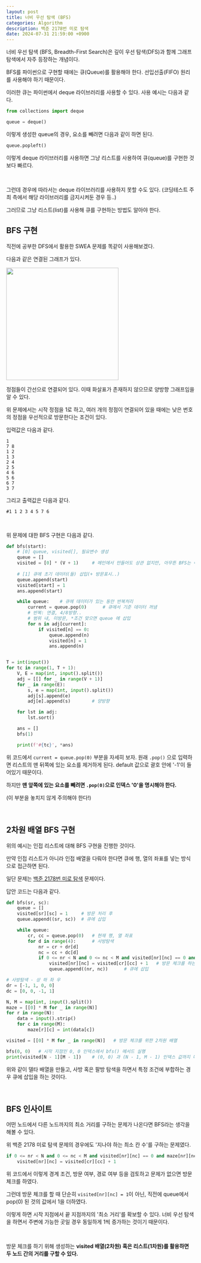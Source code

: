 ```yaml
---
layout: post
title: 너비 우선 탐색 (BFS)
categories: Algorithm
description: 백준 2178번 미로 탐색
date: 2024-07-31 21:59:00 +0900
---
```

너비 우선 탐색 (BFS, Breadth-First Search)은 깊이 우선 탐색(DFS)과 함께 그래프 탐색에서 자주 등장하는 개념이다.

BFS를 파이썬으로 구현할 때에는 큐(Queue)를 활용해야 한다. 선입선출(FIFO) 원리를 사용해야 하기 때문이다.

이러한 큐는 파이썬에서 deque 라이브러리를 사용할 수 있다. 사용 예시는 다음과 같다.

```python
from collections import deque

queue = deque()
```

이렇게 생성한 queue의 경우, 요소를 빼려면 다음과 같이 하면 된다.

```python
queue.popleft()
```

이렇게 deque 라이브러리를 사용하면 그냥 리스트를 사용하여 큐(queue)를 구현한 것보다 빠르다.

<br>

그런데 경우에 따라서는 deque 라이브러리를 사용하지 못할 수도 있다. (코딩테스트 주최 측에서 해당 라이브러리를 금지시켜둔 경우 등..)

그러므로 그냥 리스트(list)를 사용해 큐를 구현하는 방법도 알아야 한다.

## BFS 구현

직전에 공부한 DFS에서 활용한 SWEA 문제를 똑같이 사용해보겠다.

다음과 같은 연결된 그래프가 있다.

<img src="https://github.com/user-attachments/assets/7269d0b6-5bcd-4469-968d-cc275ff0f66b" width="300px" />

정점들이 간선으로 연결되어 있다. 이때 화살표가 존재하지 않으므로 양방향 그래프임을 알 수 있다.

위 문제에서는 시작 정점을 1로 하고, 여러 개의 정점이 연결되어 있을 때에는 낮은 번호의 정점을 우선적으로 방문한다는 조건이 있다.

입력값은 다음과 같다.

```
1
7 8
1 2
1 3
2 4
2 5
4 6
5 6
6 7
3 7
```

그리고 출력값은 다음과 같다.

```
#1 1 2 3 4 5 7 6
```

<br>

위 문제에 대한 BFS 구현은 다음과 같다.

```python
def bfs(start):
    # [0] queue, visited[], 필요변수 생성
    queue = []
    visited = [0] * (V + 1)     # 메인에서 만들어도 상관 없지만, 아무튼 BFS는 여기서 도는 것이니까
    
    # [1] 큐에 초기 데이터(들) 삽입(+ 방문표시..)
    queue.append(start)
    visited[start] = 1
    ans.append(start)

    while queue:    # 큐에 데이터가 있는 동안 반복처리
        current = queue.pop(0)      # 큐에서 기준 데이터 꺼냄
        # 반복: 연결, 4/8방향..
        # 범위 내, 미방문, *조건 맞으면 queue 에 삽입
        for n in adj[current]:
            if visited[n] == 0:
                queue.append(n)
                visited[n] = 1
                ans.append(n)


T = int(input())
for tc in range(1, T + 1):
    V, E = map(int, input().split())
    adj = [[] for _ in range(V + 1)]
    for _ in range(E):
        s, e = map(int, input().split())
        adj[s].append(e)
        adj[e].append(s)        # 양방향

    for lst in adj:
        lst.sort()

    ans = []
    bfs(1)

    print(f'#{tc}', *ans)
```

위 코드에서 ```current = queue.pop(0)``` 부분을 자세히 보자. 원래 ```.pop()``` 으로 입력하면 리스트의 맨 뒤쪽에 있는 요소를 제거하게 된다. default 값으로 괄호 안에 '-1'이 들어있기 때문이다.

하지만 <b>맨 앞쪽에 있는 요소를 빼려면 ```.pop(0)```으로 인덱스 '0'을 명시해야 한다.</b>

(이 부분을 놓치지 않게 주의해야 한다!)

<br>

## 2차원 배열 BFS 구현

위의 예시는 인접 리스트에 대해 BFS 구현을 진행한 것이다.

만약 인접 리스트가 아니라 인접 배열을 다뤄야 한다면 큐에 행, 열의 좌표를 넣는 방식으로 접근하면 된다.

일단 문제는 <a href="https://www.acmicpc.net/problem/2178">백준 2178번 미로 탐색</a> 문제이다.

답안 코드는 다음과 같다.

```python
def bfs(sr, sc):
    queue = []
    visited[sr][sc] = 1     # 방문 처리 후
    queue.append((sr, sc))  # 큐에 삽입

    while queue:
        cr, cc = queue.pop(0)   # 현재 행, 열 좌표
        for d in range(4):      # 사방탐색
            nr = cr + dr[d]
            nc = cc + dc[d]
            if 0 <= nr < N and 0 <= nc < M and visited[nr][nc] == 0 and maze[nr][nc] == 1:  # 경계 벗어나지 않고, 아직 방문 안 했으며, 미로에서 1이라면
                visited[nr][nc] = visited[cr][cc] + 1   # 방문 체크를 하는데, 시작 지점에서부터 거리 구해야 하니까 이렇게 설정
                queue.append((nr, nc))      # 큐에 삽입

# 사방탐색 - 상 하 좌 우
dr = [-1, 1, 0, 0]
dc = [0, 0, -1, 1]

N, M = map(int, input().split())
maze = [[0] * M for _ in range(N)]
for r in range(N):
    data = input().strip()
    for c in range(M):
        maze[r][c] = int(data[c])

visited = [[0] * M for _ in range(N)]   # 방문 체크를 위한 2차원 배열

bfs(0, 0)   # 시작 지점인 0, 0 인덱스에서 bfs() 메서드 실행
print(visited[N - 1][M - 1])    # (0, 0) 과 (N - 1, M - 1) 인덱스 값까지 다 포함해야 하므로.
```

위와 같이 델타 배열을 만들고, 사방 혹은 팔방 탐색을 하면서 특정 조건에 부합하는 경우 큐에 삽입을 하는 것이다.

<br>

## BFS 인사이트

어떤 노드에서 다른 노드까지의 최소 거리를 구하는 문제가 나온다면 BFS라는 생각을 해볼 수 있다.

위 백준 2178 미로 탐색 문제의 경우에도 '지나야 하는 최소 칸 수'를 구하는 문제였다.

```python
if 0 <= nr < N and 0 <= nc < M and visited[nr][nc] == 0 and maze[nr][nc] == 1:
    visited[nr][nc] = visited[cr][cc] + 1
```

위 코드에서 이렇게 경계 조건, 방문 여부, 경로 여부 등을 검토하고 문제가 없으면 방문 체크를 하였다.

그런데 방문 체크를 할 때 단순히 ```visited[nr][nc] = 1```이 아닌, 직전에 queue에서 pop(0) 된 것의 값에서 1을 더하였다.

이렇게 하면 시작 지점에서 끝 지점까지의 '최소 거리'를 확보할 수 있다. 너비 우선 탐색을 하면서 주변에 가능한 곳일 경우 동일하게 1씩 증가하는 것이기 때문이다.

<br>

방문 체크를 하기 위해 생성하는 <b>visited 배열(2차원) 혹은 리스트(1차원)를 활용하면 두 노드 간의 거리를 구할 수 있다.</b>